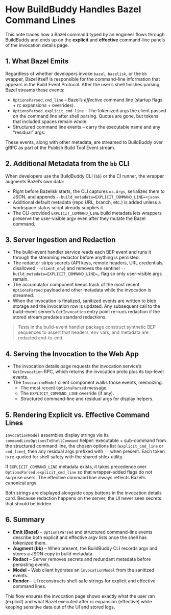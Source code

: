 # How BuildBuddy Handles Bazel Command Lines

This note traces how a Bazel command typed by an engineer flows through BuildBuddy and ends up on the **explicit** and **effective** command-line panels of the invocation details page.

## 1. What Bazel Emits

Regardless of whether developers invoke `bazel`, `bazelisk`, or the `bb` wrapper, Bazel itself is responsible for the command-line information that appears in the Build Event Protocol. After the user’s shell finishes parsing, Bazel streams these events:

- `OptionsParsed.cmd_line` – Bazel’s _effective_ command line (startup flags + rc expansions + overrides).
- `OptionsParsed.explicit_cmd_line` – The tokenized args the client passed on the command line after shell parsing. Quotes are gone, but tokens that included spaces remain whole.
- Structured command line events – carry the executable name and any “residual” args.

These events, along with other metadata, are streamed to BuildBuddy over gRPC as part of the Publish Build Tool Event stream.

## 2. Additional Metadata from the `bb` CLI

When developers use the BuildBuddy CLI (`bb`) or the CI runner, the wrapper augments Bazel’s own data:

- Right before Bazelisk starts, the CLI captures `os.Args`, serializes them to JSON, and appends `--build_metadata=EXPLICIT_COMMAND_LINE=<json>`.
- Additional default metadata (repo URL, branch, etc.) is added unless a workspace status script already supplies it.
- The CLI-provided `EXPLICIT_COMMAND_LINE` build metadata lets wrappers preserve the user-visible argv even after they mutate the Bazel command.

## 3. Server Ingestion and Redaction

- The build-event handler service reads each BEP event and runs it through the streaming redactor before anything is persisted.
- The redactor strips secrets (API keys, remote headers, URL credentials, disallowed `--client_env`) and removes the sentinel `--build_metadata=EXPLICIT_COMMAND_LINE=…` flag so only user-visible args remain.
- The accumulator component keeps track of the most recent `OptionsParsed` payload and other metadata while the invocation is streamed.
- When the invocation is finalized, sanitized events are written to blob storage and the invocation row is updated. Any subsequent call to the build-event server’s `GetInvocation` entry point re-runs redaction if the stored stream predates standard redactions.

> Tests in the build-event handler package construct synthetic BEP sequences to assert that headers, env vars, and metadata are redacted end-to-end.

## 4. Serving the Invocation to the Web App

- The invocation details page requests the invocation service’s `GetInvocation` RPC, which returns the invocation proto plus its top-level events.
- The `InvocationModel` client component walks those events, memoizing:
  - The most recent `OptionsParsed` message.
  - The `EXPLICIT_COMMAND_LINE` override (if any).
  - Structured command-line and residual args for display helpers.

## 5. Rendering Explicit vs. Effective Command Lines

`InvocationModel` assembles display strings via its `commandLineOptionsToShellCommand` helper: executable + sub-command from the structured command line, the chosen options list (`explicit_cmd_line` or `cmd_line`), then any residual args prefixed with `--` when present. Each token is re-quoted for shell safety with the shared shlex utility.

If `EXPLICIT_COMMAND_LINE` metadata exists, it takes precedence over `OptionsParsed.explicit_cmd_line` so that wrapper-added flags do not surprise users. The effective command line always reflects Bazel’s canonical argv.

Both strings are displayed alongside copy buttons in the invocation details card. Because redaction happens on the server, the UI never sees secrets that should be hidden.

## 6. Summary

- **Emit (Bazel)** – `OptionsParsed` and structured command-line events describe both explicit and effective argv lists once the shell has tokenized them.
- **Augment (bb)** – When present, the BuildBuddy CLI records argv and stores a JSON copy in build metadata.
- **Redact** – Server removes secrets and redundant metadata before persisting events.
- **Model** – Web client hydrates an `InvocationModel` from the sanitized events.
- **Render** – UI reconstructs shell-safe strings for explicit and effective command lines.

This flow ensures the invocation page shows exactly what the user ran (explicit) and what Bazel executed after rc expansion (effective) while keeping sensitive data out of the UI and stored logs.
